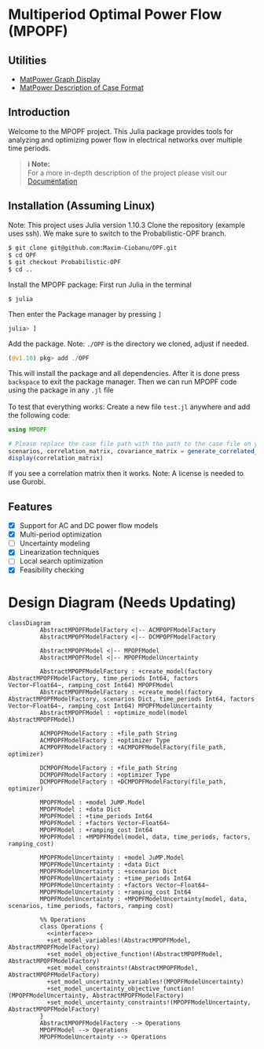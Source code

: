 # Multiperiod Optimal Power Flow (MPOPF)

## Utilities

- [MatPower Graph Display](https://matpower.app/)
- [MatPower Description of Case Format](https://matpower.org/docs/ref/matpower5.0/caseformat.html)
<!-- - [Markdown Admonitions](https://documenter.juliadocs.org/stable/showcase/#Admonitions) -->

## Introduction

Welcome to the MPOPF project.
This Julia package provides tools for analyzing and optimizing power flow in electrical networks over multiple time periods.

> **ℹ️ Note:**  
> For a more in-depth description of the project please visit our [Documentation](https://maxim-ciobanu.github.io/OPF/)

## Installation (Assuming Linux)
Note: This project uses Julia version 1.10.3
Clone the repository (example uses ssh). We make sure to switch to the Probabilistic-OPF branch.
```sh
$ git clone git@github.com:Maxim-Ciobanu/OPF.git
$ cd OPF
$ git checkout Probabilistic-OPF
$ cd ..
```
Install the MPOPF package:
First run Julia in the terminal
```sh
$ julia
```
Then enter the Package manager by pressing `]`
```julia
julia> ]
```
Add the package. Note: `./OPF` is the directory we cloned, adjust if needed.
```julia
(@v1.10) pkg> add ./OPF
```
This will install the package and all dependencies. After it is done press `backspace` to exit the package manager.
Then we can run MPOPF code using the package in any `.jl` file
<br>
<br>
To test that everything works:
Create a new file `test.jl` anywhere and add the following code:
```julia
using MPOPF

# Please replace the case file path with the path to the case file on your machine
scenarios, correlation_matrix, covariance_matrix = generate_correlated_scenarios("./Cases/case14.m", 1, 0.15)
display(correlation_matrix)

```
If you see a correlation matrix then it works.
Note: A license is needed to use Gurobi.

## Features

- [X] Support for AC and DC power flow models
- [X] Multi-period optimization
- [ ] Uncertainty modeling
- [X] Linearization techniques
- [ ] Local search optimization
- [X] Feasibility checking

# Design Diagram (Needs Updating)

```mermaid
classDiagram
         AbstractMPOPFModelFactory <|-- ACMPOPFModelFactory
         AbstractMPOPFModelFactory <|-- DCMPOPFModelFactory
   
         AbstractMPOPFModel <|-- MPOPFModel
         AbstractMPOPFModel <|-- MPOPFModelUncertainty
   
         AbstractMPOPFModelFactory : +create_model(factory AbstractMPOPFModelFactory, time_periods Int64, factors Vector~Float64~, ramping_cost Int64) MPOPFModel
         AbstractMPOPFModelFactory : +create_model(factory AbstractMPOPFModelFactory, scenarios Dict, time_periods Int64, factors Vector~Float64~, ramping_cost Int64) MPOPFModelUncertainty
         AbstractMPOPFModel : +optimize_model(model AbstractMPOPFModel)
   
         ACMPOPFModelFactory : +file_path String
         ACMPOPFModelFactory : +optimizer Type
         ACMPOPFModelFactory : +ACMPOPFModelFactory(file_path, optimizer)
   
         DCMPOPFModelFactory : +file_path String
         DCMPOPFModelFactory : +optimizer Type
         DCMPOPFModelFactory : +DCMPOPFModelFactory(file_path, optimizer)
   
         MPOPFModel : +model JuMP.Model
         MPOPFModel : +data Dict
         MPOPFModel : +time_periods Int64
         MPOPFModel : +factors Vector~Float64~
         MPOPFModel : +ramping_cost Int64
         MPOPFModel : +MPOPFModel(model, data, time_periods, factors, ramping_cost)
   
         MPOPFModelUncertainty : +model JuMP.Model
         MPOPFModelUncertainty : +data Dict
         MPOPFModelUncertainty : +scenarios Dict
         MPOPFModelUncertainty : +time_periods Int64
         MPOPFModelUncertainty : +factors Vector~Float64~
         MPOPFModelUncertainty : +ramping_cost Int64
         MPOPFModelUncertainty : +MPOPFModelUncertainty(model, data, scenarios, time_periods, factors, ramping cost)
   
         %% Operations
         class Operations {
           <<interface>>
           +set_model_variables!(AbstractMPOPFModel, AbstractMPOPFModelFactory)
           +set_model_objective_function!(AbstractMPOPFModel, AbstractMPOPFModelFactory)
           +set_model_constraints!(AbstractMPOPFModel, AbstractMPOPFModelFactory)
           +set_model_uncertainty_variables!(MPOPFModelUncertainty)
           +set_model_uncertainty_objective_function!(MPOPFModelUncertainty, AbstractMPOPFModelFactory)
           +set_model_uncertainty_constraints!(MPOPFModelUncertainty, AbstractMPOPFModelFactory)
         }
         AbstractMPOPFModelFactory --> Operations
         MPOPFModel --> Operations
         MPOPFModelUncertainty --> Operations
```
